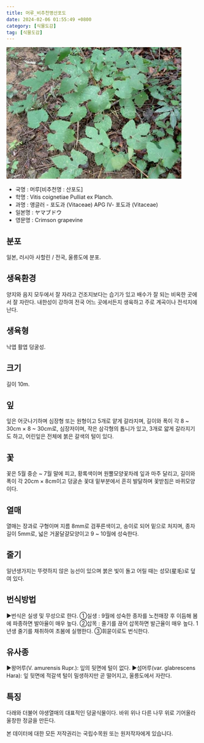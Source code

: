 ```yaml
---
title: 머루_비추천명산포도
date: 2024-02-06 01:55:49 +0800
category: [식물도감]
tag: [식물도감]
---
```




![머루[비추천명 : 산포도]](/assets/img/fileUpload/plants/basic/Vitaceae/Vitis/11915/1_th2.JPG)
- 국명 : 머루[비추천명 : 산포도]
- 학명 : Vitis coignetiae Pulliat ex Planch.
- 과명 : 앵글러 - 포도과 (Vitaceae) APG Ⅳ- 포도과 (Vitaceae)
- 일본명 : ヤマブドウ
- 영문명 : Crimson grapevine


## 분포
일본, 러시아 사할린 / 전국, 울릉도에 분포.
## 생육환경
양지와 음지 모두에서 잘 자라고 건조지보다는 습기가 있고 배수가 잘 되는 비옥한 곳에서 잘 자란다. 내한성이 강하여 전국 어느 곳에서든지 생육하고 주로 계곡이나 전석지에 난다.
## 생육형
낙엽 활엽 덩굴성. 
## 크기
길이 10m.
## 잎
잎은 어긋나기하며 심장형 또는 원형이고 5개로 얕게 갈라지며, 길이와 폭이 각 8 ~ 30cm × 8 ~ 30cm로, 심장저이며, 작은 삼각형의 톱니가 있고, 3개로 얇게 갈라지기도 하고, 어린잎은 전체에 붉은 갈색의 털이 있다.
## 꽃
꽃은 5월 중순 ~ 7월 말에 피고, 황록색이며 원뿔모양꽃차례 잎과 마주 달리고, 길이와 폭이 각 20cm × 8cm이고 덩굴손 꽃대 밑부분에서 흔히 발달하며 꽃받침은 바퀴모양이다.
## 열매
열매는 장과로 구형이며 지름 8mm로 검푸른색이고, 송이로 되어 밑으로 처지며, 종자 길이 5mm로, 넓은 거꿀달걀모양이고 9 ~ 10월에 성숙한다.
## 줄기
일년생가지는 뚜렷하지 않은 능선이 있으며 붉은 빛이 돌고 어릴 때는 성모(星毛)로 덮여 있다.
## 번식방법
▶번식은 실생 및 무성으로 한다. 
①실생 : 9월에 성숙한 종자를 노천매장 후 이듬해 봄에 파종하면 발아율이 매우 높다. 
②삽목 : 줄기를 끊어 삽목하면 발근율이 매우 높다. 1년생 줄기를 채취하여 초봄에 실행한다. 
③휘묻이로도 번식한다.
## 유사종
▶왕머루(V. amurensis Rupr.): 잎의 뒷면에 털이 없다. 
▶섬머루(var. glabrescens Hara): 잎 뒷면에 적갈색 털이 밀생하지만 곧 떨어지고,  울릉도에서 자란다.
## 특징
다래와 더불어 야생열매의 대표적인 덩굴식물이다. 바위 위나 다른 나무 위로 기어올라 울창한 정글을 만든다.






본 데이터에 대한 모든 저작권리는 국립수목원 또는 원저작자에게 있습니다.
